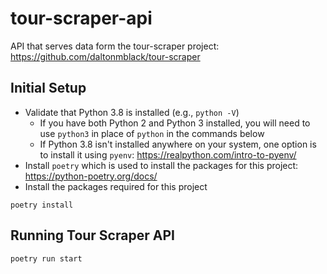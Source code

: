# tour-scraper-api
API that serves data form the tour-scraper project: https://github.com/daltonmblack/tour-scraper

## Initial Setup

* Validate that Python 3.8 is installed (e.g., `python -V`)
  * If you have both Python 2 and Python 3 installed, you will need to use `python3` in place of `python` in the commands below
  * If Python 3.8 isn't installed anywhere on your system, one option is to install it using `pyenv`: https://realpython.com/intro-to-pyenv/
* Install `poetry` which is used to install the packages for this project: https://python-poetry.org/docs/
* Install the packages required for this project
```
poetry install
```

## Running Tour Scraper API

```
poetry run start
```
